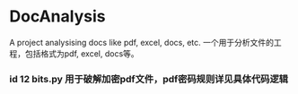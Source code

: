 # DocAnalysis
A project analysising docs like pdf, excel, docs, etc. 
一个用于分析文件的工程，包括格式为pdf, excel, docs等。

### id 12 bits.py 用于破解加密pdf文件，pdf密码规则详见具体代码逻辑
